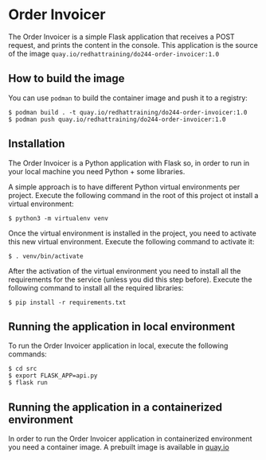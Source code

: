 # Order Invoicer

The Order Invoicer is a simple Flask application that receives a POST request, and prints the content in the console.
This application is the source of the image `quay.io/redhattraining/do244-order-invoicer:1.0`

## How to build the image

You can use `podman` to build the container image and push it to a registry:

```
$ podman build . -t quay.io/redhattraining/do244-order-invoicer:1.0
$ podman push quay.io/redhattraining/do244-order-invoicer:1.0
```

## Installation

The Order Invoicer is a Python application with Flask so, in order to run in your local machine you need Python + some libraries.

A simple approach is to have different Python virtual environments per project. 
Execute the following command in the root of this project ot install a virtual environment:
 
```
$ python3 -m virtualenv venv
```

Once the virtual environment is installed in the project, you need to activate this new virtual environment. 
Execute the following command to activate it:

```
$ . venv/bin/activate
```

After the activation of the virtual environment you need to install all the requirements for the service (unless you did this step before). 
Execute the following command to install all the required libraries:

```
$ pip install -r requirements.txt
```

## Running the application in local environment

To run the Order Invoicer application in local, execute the following commands:

```
$ cd src  
$ export FLASK_APP=api.py  
$ flask run 
```
 
## Running the application in a containerized environment
 
In order to run the Order Invoicer application in containerized environment you need a container image. 
A prebuilt image is available in [quay.io](https://quay.io/repository/redhattraining/do244-order-invoicer)
 